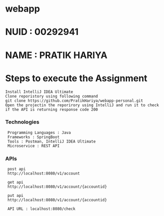 # webapp

# NUID : 00292941

# NAME : PRATIK HARIYA

# Steps to execute the Assignment

    Install IntelliJ IDEA Ultimate
    Clone reporistory using following command 
    git clone https://github.com/PratikHariya/webapp-personal.git
    Open the projectin the reporirory using IntelliJ and run it to check if the API is returning response code 200

### Technologies
     Programming Languages : Java
     Frameworks : SpringBoot
     Tools : Postman, IntelliJ IDEA Ultimate
     Microservice : REST API

### APIs

     post api
     http://localhost:8080/v1/account        

     get api
     http://localhost:8080/v1/account/{accountid}

     put api
     http://localhost:8080/v1/account/{accountid}

     API URL : localhost:8080/check
